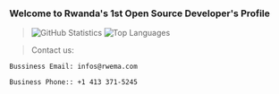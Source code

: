 ### Welcome to Rwanda's 1st Open Source Developer's Profile
> ![GitHub Statistics](https://github-readme-stats.vercel.app/api?username=rwema3&theme=vue-dark)
> ![Top Languages](https://github-readme-stats.vercel.app/api/top-langs/?username=rwema3&show_icons=true&theme=vue-dark)

>Contact us:
```
Bussiness Email: infos@rwema.com
```
```
Business Phone:: +1 413 371-5245
```


